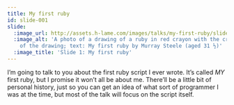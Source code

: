 ```yaml
---
title: My first ruby
id: slide-001
slide:
  :image_url: http://assets.h-lame.com/images/talks/my-first-ruby/slides/001.jpg
  :image_alt: 'A photo of a drawing of a ruby in red crayon with the crayon on top
    of the drawing; text: My first ruby by Murray Steele (aged 31 ½)'
  :image_title: 'Slide 1: My first ruby'
---
```

I’m going to talk to you about the first ruby script I ever wrote.  It’s called *MY* first ruby, but I promise it won’t all be about me.  There’ll be a little bit of personal history, just so you can get an idea of what sort of programmer I was at the time, but most of the talk will focus on the script itself.

